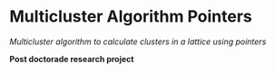# Multicluster Algorithm Pointers

*Multicluster algorithm to calculate clusters in a lattice using pointers*

**Post doctorade research project**
